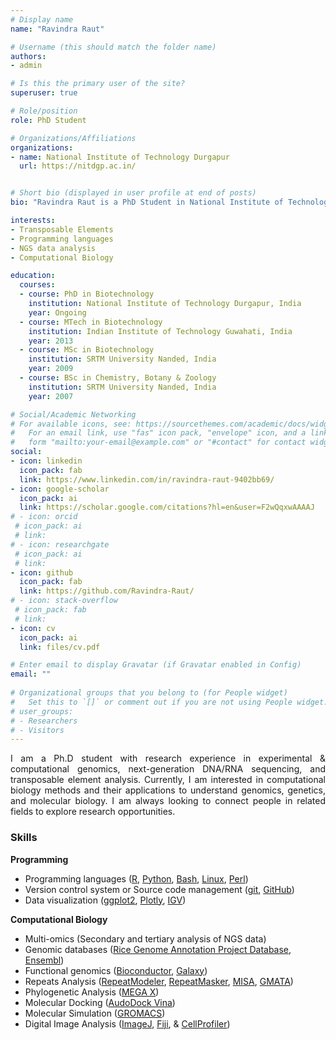 ```yaml
---
# Display name
name: "Ravindra Raut"

# Username (this should match the folder name)
authors:
- admin

# Is this the primary user of the site?
superuser: true

# Role/position
role: PhD Student

# Organizations/Affiliations
organizations:
- name: National Institute of Technology Durgapur
  url: https://nitdgp.ac.in/


# Short bio (displayed in user profile at end of posts)
bio: "Ravindra Raut is a PhD Student in National Institute of Technology Durgapur"

interests:
- Transposable Elements
- Programming languages
- NGS data analysis
- Computational Biology 

education:
  courses:
  - course: PhD in Biotechnology
    institution: National Institute of Technology Durgapur, India
    year: Ongoing
  - course: MTech in Biotechnology
    institution: Indian Institute of Technology Guwahati, India
    year: 2013
  - course: MSc in Biotechnology
    institution: SRTM University Nanded, India
    year: 2009
  - course: BSc in Chemistry, Botany & Zoology
    institution: SRTM University Nanded, India
    year: 2007  

# Social/Academic Networking
# For available icons, see: https://sourcethemes.com/academic/docs/widgets/#icons
#   For an email link, use "fas" icon pack, "envelope" icon, and a link in the
#   form "mailto:your-email@example.com" or "#contact" for contact widget.
social:
- icon: linkedin
  icon_pack: fab
  link: https://www.linkedin.com/in/ravindra-raut-9402bb69/
- icon: google-scholar
  icon_pack: ai
  link: https://scholar.google.com/citations?hl=en&user=F2wQqxwAAAAJ
# - icon: orcid
 # icon_pack: ai
 # link: 
# - icon: researchgate
 # icon_pack: ai
 # link: 
- icon: github
  icon_pack: fab
  link: https://github.com/Ravindra-Raut/
# - icon: stack-overflow
 # icon_pack: fab
 # link: 
- icon: cv
  icon_pack: ai
  link: files/cv.pdf

# Enter email to display Gravatar (if Gravatar enabled in Config)
email: ""
  
# Organizational groups that you belong to (for People widget)
#   Set this to `[]` or comment out if you are not using People widget.  
# user_groups:
# - Researchers
# - Visitors
---
```



<p style='text-align: justify;'>I am a Ph.D student with research experience in experimental & computational genomics, next-generation DNA/RNA sequencing, and transposable element analysis. Currently, I am interested in computational biology methods and their applications to understand genomics, genetics, and molecular biology. I am always looking to connect people in related fields to explore research opportunities.</p>

### Skills ###
**Programming** <br/>
- Programming languages ([R](https://www.r-project.org/), [Python](https://www.python.org/), [Bash](https://www.gnu.org/software/bash/), [Linux](https://ubuntu.com/), [Perl](https://www.perl.org/)) <br/>
- Version control system or Source code management ([git](https://git-scm.com/), [GitHub](https://github.com/)) <br/>
- Data visualization ([ggplot2](https://ggplot2.tidyverse.org/), [Plotly](https://plotly.com/), [IGV](http://software.broadinstitute.org/software/igv/))<br/>

**Computational Biology** <br/>
- Multi-omics (Secondary and tertiary analysis of NGS data) <br/>
- Genomic databases ([Rice Genome Annotation Project Database](http://rice.plantbiology.msu.edu/), [Ensembl](http://plants.ensembl.org/index.html)) <br/>
- Functional genomics ([Bioconductor](https://www.bioconductor.org/), [Galaxy](https://usegalaxy.org/)) <br/>
- Repeats Analysis ([RepeatModeler](http://www.repeatmasker.org/RepeatModeler/), [RepeatMasker](http://www.repeatmasker.org/), [MISA](https://webblast.ipk-gatersleben.de/misa/), [GMATA](https://sourceforge.net/projects/gmata/files/?source=navbar)) <br/>
- Phylogenetic Analysis ([MEGA X](https://www.megasoftware.net/)) <br/>
- Molecular Docking ([AudoDock Vina](http://vina.scripps.edu/)) <br/>
- Molecular Simulation ([GROMACS](https://www.gromacs.org/)) <br/>
- Digital Image Analysis ([ImageJ](https://imagej.net/ImageJ), [Fiji](https://imagej.net/Fiji), & [CellProfiler](https://cellprofiler.org/))


